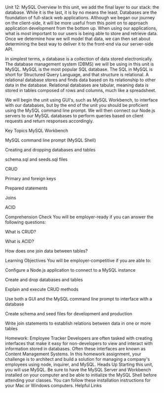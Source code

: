 Unit 12: MySQL
Overview
In this unit, we add the final layer to our stack: the database. While it is the last, it is by no means the least. Databases are the foundation of full-stack web applications. Although we began our journey on the client-side, it will be more useful from this point on to approach application development from the bottom up. When using our applications, what is most important to our users is being able to store and retrieve data. Once we determine how we will model that data, we can then set about determining the best way to deliver it to the front-end via our server-side API.

In simplest terms, a database is a collection of data stored electronically. The database management system (DBMS) we will be using in this unit is MySQL. MySQL is the most popular SQL database. The SQL in MySQL is short for Structured Query Language, and that structure is relational. A relational database stores and finds data based on its relationship to other data in the database. Relational databases are tabular, meaning data is stored in tables composed of rows and columns, much like a spreadsheet.

We will begin the unit using GUI's, such as MySQL Workbench, to interface with our databases, but by the end of the unit you should be proficient using the MySQL command line prompt. We will then connect our Node.js servers to our MySQL databases to perform queries based on client requests and return responses accordingly.

Key Topics
MySQL Workbench

MySQL command line prompt (MySQL Shell)

Creating and dropping databases and tables

schema.sql and seeds.sql files

CRUD

Primary and foreign keys

Prepared statements

Joins

ACID

Comprehension Check
You will be employer-ready if you can answer the following questions:

What is CRUD?

What is ACID?

How does one join data between tables?

Learning Objectives
You will be employer-competitive if you are able to:

Configure a Node.js application to connect to a MySQL instance

Create and drop databases and tables

Explain and execute CRUD methods

Use both a GUI and the MySQL command line prompt to interface with a database

Create schema and seed files for development and production

Write join statements to establish relations between data in one or more tables

Homework: Employee Tracker
Developers are often tasked with creating interfaces that make it easy for non-developers to view and interact with information stored in databases. Often these interfaces are known as Content Management Systems. In this homework assignment, your challenge is to architect and build a solution for managing a company's employees using node, inquirer, and MySQL.
Heads Up
Starting this unit, you will use MySQL. Be sure to have the MySQL Server and Workbench installed on your computer and be able to initialize the MySQL Shell before attending your classes. You can follow these installation instructions for your Mac or Windows computers.
Helpful Links